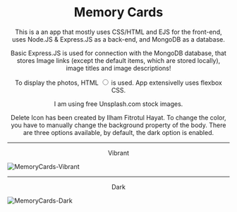 <h1 align="center">Memory Cards</h1>
<p align="center">This is a an app that mostly uses CSS/HTML and EJS for the front-end, uses Node.JS & Express.JS as a back-end, and MongoDB as a database. </p>

<p align="center">Basic Express.JS is used for connection with the MongoDB database, that stores Image links (except the default items, which are stored locally), image titles and image descriptions!</p>

<p align="center">To display the photos, HTML <input type="radio"> is used. App extensivelly uses flexbox CSS.</p>

<p align="center">I am using free Unsplash.com stock images.</p>
<p align="center">Delete Icon has been created by Ilham Fitrotul Hayat. To change the color, you have to manually change the background property of the body. There are three options available, by default, the dark option is enabled.</p>
<hr>
<p align="center">Vibrant</p>

![MemoryCards-Vibrant](https://github.com/NF-7/MemoryCards/assets/101887698/123d1111-6b2e-4e73-9b9b-46d67ec91670)

<hr>
<p align="center">Dark</p>

![MemoryCards-Dark](https://github.com/NF-7/MemoryCards/assets/101887698/ea75945a-9e39-4bb4-a0e6-ee70d72da433)
